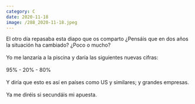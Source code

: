 ```yaml
--- 
category: C 
date: 2020-11-18 
image: /288_2020-11-18.jpeg 
--- 
```


El otro día repasaba esta diapo que os comparto ¿Pensáis que en dos años la situación ha cambiado? ¿Poco o mucho?<br><br>Yo me lanzaría a la piscina y daría las siguientes nuevas cifras:<br><br>95% - 20% - 80%<br><br>Y diría que esto es así en países como US y similares; y grandes empresas. <br><br>Ya me diréis si secundáis mi apuesta.